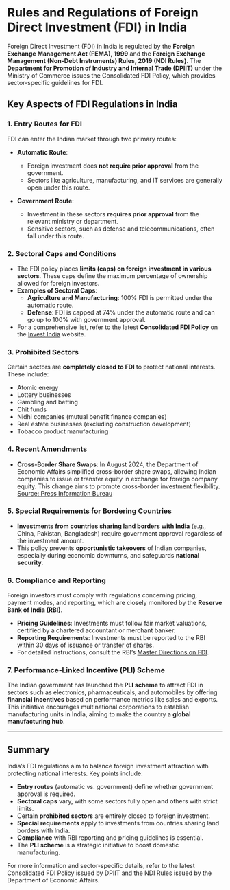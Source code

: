 # Rules and Regulations of Foreign Direct Investment (FDI) in India

Foreign Direct Investment (FDI) in India is regulated by the **Foreign Exchange Management Act (FEMA), 1999** and the **Foreign Exchange Management (Non-Debt Instruments) Rules, 2019 (NDI Rules)**. The **Department for Promotion of Industry and Internal Trade (DPIIT)** under the Ministry of Commerce issues the Consolidated FDI Policy, which provides sector-specific guidelines for FDI.

## Key Aspects of FDI Regulations in India

### 1. Entry Routes for FDI
FDI can enter the Indian market through two primary routes:

- **Automatic Route**: 
  - Foreign investment does **not require prior approval** from the government. 
  - Sectors like agriculture, manufacturing, and IT services are generally open under this route.
  
- **Government Route**: 
  - Investment in these sectors **requires prior approval** from the relevant ministry or department.
  - Sensitive sectors, such as defense and telecommunications, often fall under this route.

### 2. Sectoral Caps and Conditions
- The FDI policy places **limits (caps) on foreign investment in various sectors**. These caps define the maximum percentage of ownership allowed for foreign investors.
- **Examples of Sectoral Caps**:
  - **Agriculture and Manufacturing**: 100% FDI is permitted under the automatic route.
  - **Defense**: FDI is capped at 74% under the automatic route and can go up to 100% with government approval.
- For a comprehensive list, refer to the latest **Consolidated FDI Policy** on the [Invest India](https://www.investindia.gov.in/foreign-direct-investment) website.

### 3. Prohibited Sectors
Certain sectors are **completely closed to FDI** to protect national interests. These include:

  - Atomic energy
  - Lottery businesses
  - Gambling and betting
  - Chit funds
  - Nidhi companies (mutual benefit finance companies)
  - Real estate businesses (excluding construction development)
  - Tobacco product manufacturing

### 4. Recent Amendments
- **Cross-Border Share Swaps**: In August 2024, the Department of Economic Affairs simplified cross-border share swaps, allowing Indian companies to issue or transfer equity in exchange for foreign company equity. This change aims to promote cross-border investment flexibility. [Source: Press Information Bureau](https://pib.gov.in/PressReleasePage.aspx?PRID=2046086)

### 5. Special Requirements for Bordering Countries
- **Investments from countries sharing land borders with India** (e.g., China, Pakistan, Bangladesh) require government approval regardless of the investment amount.
- This policy prevents **opportunistic takeovers** of Indian companies, especially during economic downturns, and safeguards **national security**.

### 6. Compliance and Reporting
Foreign investors must comply with regulations concerning pricing, payment modes, and reporting, which are closely monitored by the **Reserve Bank of India (RBI)**.

- **Pricing Guidelines**: Investments must follow fair market valuations, certified by a chartered accountant or merchant banker.
- **Reporting Requirements**: Investments must be reported to the RBI within 30 days of issuance or transfer of shares.
- For detailed instructions, consult the RBI’s [Master Directions on FDI](https://www.rbi.org.in/scripts/bs_viewmasdirections.aspx?id=11200).

### 7. Performance-Linked Incentive (PLI) Scheme
The Indian government has launched the **PLI scheme** to attract FDI in sectors such as electronics, pharmaceuticals, and automobiles by offering **financial incentives** based on performance metrics like sales and exports. This initiative encourages multinational corporations to establish manufacturing units in India, aiming to make the country a **global manufacturing hub**.

---

## Summary
India’s FDI regulations aim to balance foreign investment attraction with protecting national interests. Key points include:
- **Entry routes** (automatic vs. government) define whether government approval is required.
- **Sectoral caps** vary, with some sectors fully open and others with strict limits.
- Certain **prohibited sectors** are entirely closed to foreign investment.
- **Special requirements** apply to investments from countries sharing land borders with India.
- **Compliance** with RBI reporting and pricing guidelines is essential.
- The **PLI scheme** is a strategic initiative to boost domestic manufacturing.

For more information and sector-specific details, refer to the latest Consolidated FDI Policy issued by DPIIT and the NDI Rules issued by the Department of Economic Affairs.
